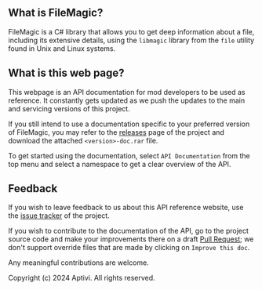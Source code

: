 ## What is FileMagic?

FileMagic is a C# library that allows you to get deep information about a file, including its extensive details, using the `libmagic` library from the `file` utility found in Unix and Linux systems.

## What is this web page?
 
This webpage is an API documentation for mod developers to be used as reference. It constantly gets updated as we push the updates to the main and servicing versions of this project.

If you still intend to use a documentation specific to your preferred version of FileMagic, you may refer to the [releases](https://github.com/Aptivi/FileMagic/releases) page of the project and download the attached `<version>-doc.rar` file.

To get started using the documentation, select `API Documentation` from the top menu and select a namespace to get a clear overview of the API.

## Feedback

If you wish to leave feedback to us about this API reference website, use the [issue tracker](https://github.com/Aptivi/FileMagic/issues) of the project.

If you wish to contribute to the documentation of the API, go to the project source code and make your improvements there on a draft [Pull Request](https://github.com/Aptivi/FileMagic/pulls); we don't support override files that are made by clicking on `Improve this doc`.

Any meaningful contributions are welcome.

Copyright (c) 2024 Aptivi. All rights reserved.
